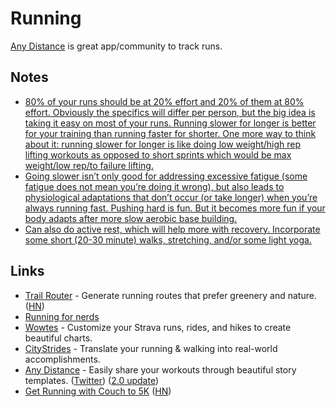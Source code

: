 # Running

[Any Distance](https://anydistance.club/) is great app/community to track runs.

## Notes

- [80% of your runs should be at 20% effort and 20% of them at 80% effort. Obviously the specifics will differ per person, but the big idea is taking it easy on most of your runs. Running slower for longer is better for your training than running faster for shorter. One more way to think about it: running slower for longer is like doing low weight/high rep lifting workouts as opposed to short sprints which would be max weight/low rep/to failure lifting.](https://www.reddit.com/r/bodyweightfitness/comments/n8dbqj/can_i_replace_cardio_with_body_weight_exercise/)
- [Going slower isn’t only good for addressing excessive fatigue (some fatigue does not mean you’re doing it wrong), but also leads to physiological adaptations that don’t occur (or take longer) when you’re always running fast. Pushing hard is fun. But it becomes more fun if your body adapts after more slow aerobic base building.](https://www.reddit.com/r/bodyweightfitness/comments/n8dbqj/can_i_replace_cardio_with_body_weight_exercise/)
- [Can also do active rest, which will help more with recovery. Incorporate some short (20-30 minute) walks, stretching, and/or some light yoga.](https://www.reddit.com/r/bodyweightfitness/comments/n8dbqj/can_i_replace_cardio_with_body_weight_exercise/)

## Links

- [Trail Router](https://trailrouter.com/) - Generate running routes that prefer greenery and nature. ([HN](https://news.ycombinator.com/item?id=23802317))
- [Running for nerds](https://github.com/tmcw/running-for-nerds)
- [Wowtes](https://wowt.es/) - Customize your Strava runs, rides, and hikes to create beautiful charts.
- [CityStrides](https://citystrides.com/) - Translate your running & walking into real-world accomplishments.
- [Any Distance](https://apps.apple.com/us/app/any-distance-share-workouts/id1545233932) - Easily share your workouts through beautiful story templates. ([Twitter](https://twitter.com/anydistanceclub)) ([2.0 update](https://twitter.com/anydistanceclub/status/1528752024929521664))
- [Get Running with Couch to 5K](https://www.nhs.uk/live-well/exercise/running-and-aerobic-exercises/get-running-with-couch-to-5k/) ([HN](https://news.ycombinator.com/item?id=34206115))
